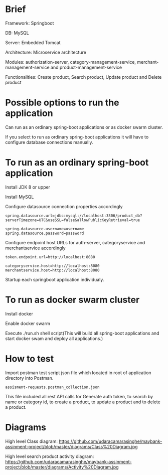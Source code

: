 # Brief

 Framework: Springboot
 
 DB: MySQL
 
 Server: Embedded Tomcat 
 
 Architecture: Microservice architecture
 
 Modules: authorization-server, category-management-service, merchant-management-service and product-management-service
 
 Functionalities: Create product, Search product, Update product and Delete product

# Possible options to run the application

Can run as an ordinary spring-boot applications or as docker swarm cluster.

If you select to run as ordinary spring-boot applications it will have to configure database connections manually. 

# To run as an ordinary spring-boot application

Install JDK 8 or upper

Install MySQL

Configure datasource connection properties accordingly

	spring.datasource.url=jdbc:mysql://localhost:3306/product_db?serverTimezone=UTC&useSSL=false&allowPublicKeyRetrieval=true

	spring.datasource.username=username
	spring.datasource.password=password
	
Configure endpoint host URLs for auth-server, categoryservice and merchantservice accordingly
	
	token.endpoint.url=http://localhost:8080

	categoryservice.host=http://localhost:8080
	merchantservice.host=http://localhost:8080

Startup each springboot application individualy.

# To run as docker swarm cluster

Install docker

Enable docker swarm

Execute ./run.sh shell script(This will build all spring-boot applications and start docker swam and deploy all applications.)

# How to test

Import postman test script json file which located in root of application directory into Postman.
   
	assisment-requests.postman_collection.json

This file included all rest API calls for Generate auth token, to search by name or category id, to create a product, to update a product and to delete a product.

# Diagrams

High level Class diagram: https://github.com/udaracamarasinghe/maybank-assinment-project/blob/master/diagrams/Class%20Diagram.jpg

High level search product activity diagram: https://github.com/udaracamarasinghe/maybank-assinment-project/blob/master/diagrams/Activity%20Diagram.jpg
